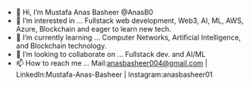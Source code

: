 - 👋 Hi, I’m Mustafa Anas Basheer @AnasB0 
- 👀 I’m interested in ... Fullstack web development, Web3, AI, ML, AWS, Azure, Blockchain and eager to learn new tech.
- 🌱 I’m currently learning ... Computer Networks, Artificial Intelligence, and Blockchain technology.
- 💞️ I’m looking to collaborate on ... Fullstack dev. and AI/ML 
- 📫 How to reach me ... Mail:anasbasheer004@gmail.com | LinkedIn:Mustafa-Anas-Basheer | Instagram:anasbasheer01

<!--- 
AnasB0/AnasB0 is a ✨ special ✨ repository because its `README.md` (this file) appears on your GitHub profile.
You can click the Preview link to take a look at your changes.
--->
